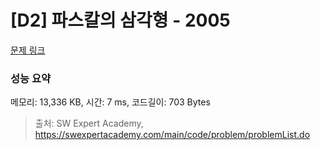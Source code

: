 # [D2] 파스칼의 삼각형 - 2005 

[문제 링크](https://swexpertacademy.com/main/code/problem/problemDetail.do?contestProbId=AV5P0-h6Ak4DFAUq) 

### 성능 요약

메모리: 13,336 KB, 시간: 7 ms, 코드길이: 703 Bytes



> 출처: SW Expert Academy, https://swexpertacademy.com/main/code/problem/problemList.do